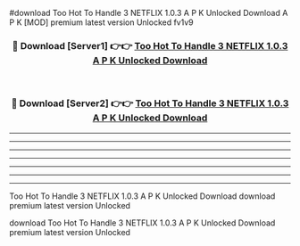 #download Too Hot To Handle 3 NETFLIX 1.0.3 A P K Unlocked Download A P K [MOD] premium latest version Unlocked fv1v9 



<div align="center">
<h3>🔴 Download [Server1] 👉👉 <a href="https://apkdownload-94cd0.web.app/">Too Hot To Handle 3 NETFLIX 1.0.3 A P K Unlocked Download</a></h3><br>

<h3>🔴 Download [Server2] 👉👉 <a href="https://apkdownload-94cd0.web.app/">Too Hot To Handle 3 NETFLIX 1.0.3 A P K Unlocked Download</a></h3>
</div>





----------------------------------------------------------

----------------------------------------------------------

----------------------------------------------------------

----------------------------------------------------------

----------------------------------------------------------

----------------------------------------------------------

----------------------------------------------------------

Too Hot To Handle 3 NETFLIX 1.0.3 A P K Unlocked Download download premium latest version Unlocked

download Too Hot To Handle 3 NETFLIX 1.0.3 A P K Unlocked Download premium latest version Unlocked
